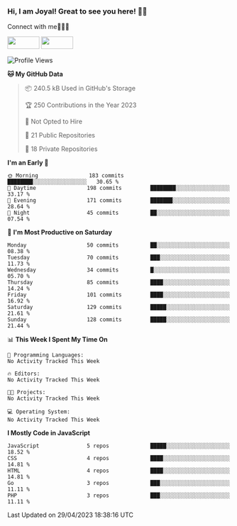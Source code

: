 ### Hi, I am Joyal! Great to see you here! 👨‍💻

Connect with me🧑🏼‍💻

[<img src="https://img.shields.io/badge/--twitter?label=Twitter&logo=Twitter&style=social"  width="72px" height="28px">](https://twitter.com/joyalDev) [<img src="https://img.shields.io/badge/--linkedin?label=LinkedIn&logo=LinkedIn&style=social"  width="72px" height="28px">](https://www.linkedin.com/in/joyal-raphel-588760191/)



<!--START_SECTION:waka-->
![Profile Views](http://img.shields.io/badge/Profile%20Views-0-blue)

**🐱 My GitHub Data** 

> 📦 240.5 kB Used in GitHub's Storage 
 > 
> 🏆 250 Contributions in the Year 2023
 > 
> 🚫 Not Opted to Hire
 > 
> 📜 21 Public Repositories 
 > 
> 🔑 18 Private Repositories 
 > 
**I'm an Early 🐤** 

```text
🌞 Morning                183 commits         ████████░░░░░░░░░░░░░░░░░   30.65 % 
🌆 Daytime                198 commits         ████████░░░░░░░░░░░░░░░░░   33.17 % 
🌃 Evening                171 commits         ███████░░░░░░░░░░░░░░░░░░   28.64 % 
🌙 Night                  45 commits          ██░░░░░░░░░░░░░░░░░░░░░░░   07.54 % 
```
📅 **I'm Most Productive on Saturday** 

```text
Monday                   50 commits          ██░░░░░░░░░░░░░░░░░░░░░░░   08.38 % 
Tuesday                  70 commits          ███░░░░░░░░░░░░░░░░░░░░░░   11.73 % 
Wednesday                34 commits          █░░░░░░░░░░░░░░░░░░░░░░░░   05.70 % 
Thursday                 85 commits          ████░░░░░░░░░░░░░░░░░░░░░   14.24 % 
Friday                   101 commits         ████░░░░░░░░░░░░░░░░░░░░░   16.92 % 
Saturday                 129 commits         █████░░░░░░░░░░░░░░░░░░░░   21.61 % 
Sunday                   128 commits         █████░░░░░░░░░░░░░░░░░░░░   21.44 % 
```


📊 **This Week I Spent My Time On** 

```text
💬 Programming Languages: 
No Activity Tracked This Week

🔥 Editors: 
No Activity Tracked This Week

🐱‍💻 Projects: 
No Activity Tracked This Week

💻 Operating System: 
No Activity Tracked This Week
```

**I Mostly Code in JavaScript** 

```text
JavaScript               5 repos             █████░░░░░░░░░░░░░░░░░░░░   18.52 % 
CSS                      4 repos             ████░░░░░░░░░░░░░░░░░░░░░   14.81 % 
HTML                     4 repos             ████░░░░░░░░░░░░░░░░░░░░░   14.81 % 
Go                       3 repos             ███░░░░░░░░░░░░░░░░░░░░░░   11.11 % 
PHP                      3 repos             ███░░░░░░░░░░░░░░░░░░░░░░   11.11 % 
```




 Last Updated on 29/04/2023 18:38:16 UTC
<!--END_SECTION:waka-->
